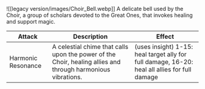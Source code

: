 ![[legacy version/images/Choir_Bell.webp]]
A delicate bell used by the Choir, a group of scholars devoted to the Great Ones, that invokes healing and support magic.

| Attack             | Description                                                                                                 | Effect                                                                                        |
| ------------------ | ----------------------------------------------------------------------------------------------------------- | --------------------------------------------------------------------------------------------- |
| Harmonic Resonance | A celestial chime that calls upon the power of the Choir, healing allies and through harmonious vibrations. | (uses insight) 1-15: heal target ally for full damage, 16-20: heal all allies for full damage |
